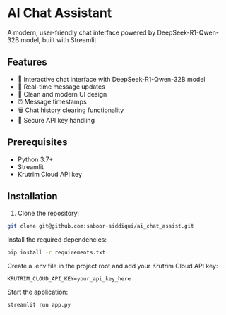 # AI Chat Assistant

A modern, user-friendly chat interface powered by DeepSeek-R1-Qwen-32B model, built with Streamlit.

## Features

- 🤖 Interactive chat interface with DeepSeek-R1-Qwen-32B model
- 💬 Real-time message updates
- 🎨 Clean and modern UI design
- ⏰ Message timestamps
- 🗑️ Chat history clearing functionality
- 🔐 Secure API key handling

## Prerequisites

- Python 3.7+
- Streamlit
- Krutrim Cloud API key

## Installation

1. Clone the repository:
```bash
git clone git@github.com:saboor-siddiqui/ai_chat_assist.git
```
Install the required dependencies:
```bash
pip install -r requirements.txt
```
Create a .env file in the project root and add your Krutrim Cloud API key:
```
KRUTRIM_CLOUD_API_KEY=your_api_key_here
```

Start the application:
```bash
streamlit run app.py
```